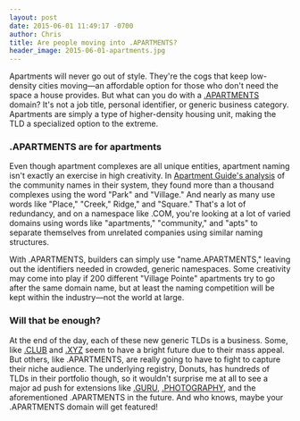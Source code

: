 ```yaml
---
layout: post
date: 2015-06-01 11:49:17 -0700
author: Chris
title: Are people moving into .APARTMENTS?
header_image: 2015-06-01-apartments.jpg
---
```


<!-- excerpt -->

Apartments will never go out of style. They're the cogs that keep low-density cities moving—an affordable option for those who don't need the space a house provides. But what can you do with a [.APARTMENTS](https://iwantmyname.com/domains/dot-apartments) domain? It's not a job title, personal identifier, or generic business category. Apartments are simply a type of higher-density housing unit, making the TLD a specialized option to the extreme.

<!-- /excerpt -->

### .APARTMENTS are for apartments

Even though apartment complexes are all unique entities, apartment naming isn't exactly an exercise in high creativity. In [Apartment Guide's analysis](http://www.apartmentguide.com/blog/apartment-names/) of the community names in their system, they found more than a thousand complexes using the word "Park" and "Village." And nearly as many use words like "Place," "Creek," Ridge," and "Square." That's a lot of redundancy, and on a namespace like .COM, you're looking at a lot of varied domains using words like "apartments," "community," and "apts" to separate themselves from unrelated companies using similar naming structures.

With .APARTMENTS, builders can simply use "name.APARTMENTS," leaving out the identifiers needed in crowded, generic namespaces. Some creativity may come into play if 200 different "Village Pointe" apartments try to go after the same domain name, but at least the naming competition will be kept within the industry—not the world at large.

### Will that be enough?

At the end of the day, each of these new generic TLDs is a business. Some, like [.CLUB](https://iwantmyname.com/domains/dot-club) and [.XYZ](https://iwantmyname.com/domains/dot-xyz) seem to have a bright future due to their mass appeal. But others, like .APARTMENTS, are really going to have to fight to capture their niche audience. The underlying registry, Donuts, has hundreds of TLDs in their portfolio though, so it wouldn't surprise me at all to see a major ad push for extensions like [.GURU](https://iwantmyname.com/domains/dot-guru), [.PHOTOGRAPHY](https://iwantmyname.com/domains/dot-photography), and the aforementioned .APARTMENTS in the future. And who knows, maybe your .APARTMENTS domain will get featured!